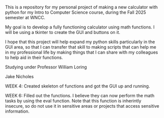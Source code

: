 This is a repository for my personal project of making a new calculator with python for my Intro to Computer Science course, during the Fall 2025 semester at WNCC.

My goal is to develop a fully functioning calculator using math functions.
I will be using a tkinter to create the GUI and buttons on it. 

I hope that this project will help expand my python skills particularly in the GUI area, so that I can transfer that skill to making scripts that can help me in
my professional life by making things that I can share with my colleagues to help aid in their functions.


Studying under Professor William Loring

Jake Nicholes


WEEK 4:
Created skeleton of functions and got the GUI up and running.

WEEK 6:
Filled out the functions. I believe they can now perform the math tasks by using the eval function. Note that this function is inherintly insecure, so do not
use it in sensitive areas or projects that access sensitive information.
